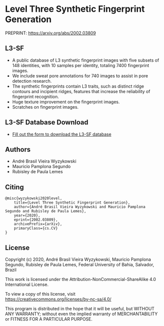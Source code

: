 # Level Three Synthetic Fingerprint Generation
PREPRINT: <a href="https://arxiv.org/abs/2002.03809">https://arxiv.org/abs/2002.03809</a>

## L3-SF

- A public database of L3 synthetic fingerprint images with five subsets of 148 identities, with 10 samples per identity, totaling 7400 fingerprint images. 
- We include sweat pore annotations for 740 images to assist in pore detection research.
- The synthetic fingerprints contain L3 traits, such as distinct ridge contours and incipient ridges, features that increase the reliability of fingerprint recognition.
- Huge texture improvement on the fingerprint images.
- Scratches on fingerprint images.

## L3-SF Database Download

- <a href="https://forms.gle/2nLcLQKCsx8xnpJh6?hl=en">Fill out the form to download the L3-SF database</a>

## Authors

- André Brasil Vieira Wyzykowski
- Mauricio Pamplona Segundo
- Rubisley de Paula Lemes

## Citing

```
@misc{wyzykowski2020level,
    title={Level Three Synthetic Fingerprint Generation},
    author={André Brasil Vieira Wyzykowski and Mauricio Pamplona Segundo and Rubisley de Paula Lemes},
    year={2020},
    eprint={2002.03809},
    archivePrefix={arXiv},
    primaryClass={cs.CV}
}
 ```

## License
 
Copyright (c) 2020, André Brasil Vieira Wyzykowski, Mauricio Pamplona Segundo, Rubisley de Paula Lemes, Federal University of Bahia, Salvador, Brazil

This work is licensed under the Attribution-NonCommercial-ShareAlike 4.0 International License. 

To view a copy of this license, visit https://creativecommons.org/licenses/by-nc-sa/4.0/

This program is distributed in the hope that it will be useful,
but WITHOUT ANY WARRANTY; without even the implied warranty of
MERCHANTABILITY or FITNESS FOR A PARTICULAR PURPOSE.

